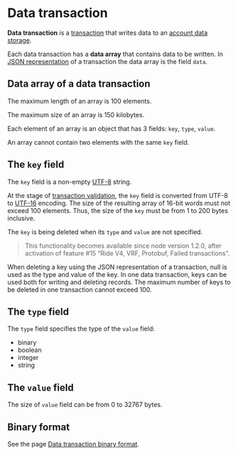 # Data transaction

**Data transaction** is a [transaction](/en/blockchain/transaction/) that writes data to an [account data storage](/en/blockchain/account/account-data-storage).

Each data transaction has a **data array** that contains data to be written. In [JSON representation](/en/blockchain/binary-format/transaction-binary-format/data-transaction-binary-format#json-representation) of a transaction the data array is the field `data`.

## Data array of a data transaction

The maximum length of an array is 100 elements.

The maximum size of an array is 150 kilobytes.

Each element of an array is an object that has 3 fields: `key`, `type`, `value`.

An array cannot contain two elements with the same `key` field.

## The `key` field

The `key` field is a non-empty [UTF-8](https://en.wikipedia.org/wiki/UTF-8) string.

At the stage of [transaction validation](/en/blockchain/transaction/transaction-validation), the `key` field is converted from UTF-8 to [UTF-16](https://en.wikipedia.org/wiki/UTF-16) encoding. The size of the resulting array of 16-bit words must not exceed 100 elements. Thus, the size of the `key` must be from 1 to 200 bytes inclusive.

The `key` is being deleted when its `type` and `value` are not specified.

> This functionality becomes available since node version 1.2.0, after activation of feature #15 “Ride V4, VRF, Protobuf, Failed transactions”.

When deleting a key using the JSON representation of a transaction, null is used as the type and value of the key. In one data transaction, keys can be used both for writing and deleting records. The maximum number of keys to be deleted in one transaction cannot exceed 100.

## The `type` field

The `type` field specifies the type of the `value` field:

* binary
* boolean
* integer
* string

## The `value` field

The size of `value` field can be from 0 to 32767 bytes.

## Binary format

See the page [Data transaction binary format](/en/blockchain/binary-format/transaction-binary-format/data-transaction-binary-format).
